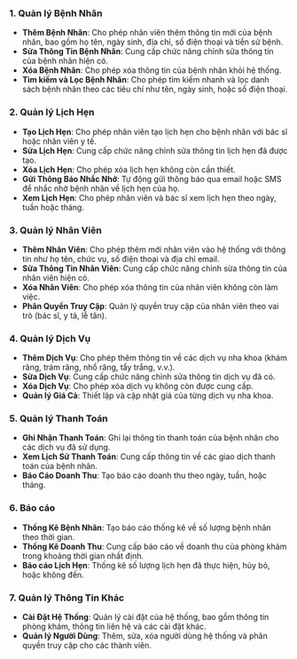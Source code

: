 
### 1. Quản lý Bệnh Nhân
- **Thêm Bệnh Nhân**: Cho phép nhân viên thêm thông tin mới của bệnh nhân, bao gồm họ tên, ngày sinh, địa chỉ, số điện thoại và tiền sử bệnh.
- **Sửa Thông Tin Bệnh Nhân**: Cung cấp chức năng chỉnh sửa thông tin của bệnh nhân hiện có.
- **Xóa Bệnh Nhân**: Cho phép xóa thông tin của bệnh nhân khỏi hệ thống.
- **Tìm kiếm và Lọc Bệnh Nhân**: Cho phép tìm kiếm nhanh và lọc danh sách bệnh nhân theo các tiêu chí như tên, ngày sinh, hoặc số điện thoại.

### 2. Quản lý Lịch Hẹn
- **Tạo Lịch Hẹn**: Cho phép nhân viên tạo lịch hẹn cho bệnh nhân với bác sĩ hoặc nhân viên y tế.
- **Sửa Lịch Hẹn**: Cung cấp chức năng chỉnh sửa thông tin lịch hẹn đã được tạo.
- **Xóa Lịch Hẹn**: Cho phép xóa lịch hẹn không còn cần thiết.
- **Gửi Thông Báo Nhắc Nhở**: Tự động gửi thông báo qua email hoặc SMS để nhắc nhở bệnh nhân về lịch hẹn của họ.
- **Xem Lịch Hẹn**: Cho phép nhân viên và bác sĩ xem lịch hẹn theo ngày, tuần hoặc tháng.

### 3. Quản lý Nhân Viên
- **Thêm Nhân Viên**: Cho phép thêm mới nhân viên vào hệ thống với thông tin như họ tên, chức vụ, số điện thoại và địa chỉ email.
- **Sửa Thông Tin Nhân Viên**: Cung cấp chức năng chỉnh sửa thông tin của nhân viên hiện có.
- **Xóa Nhân Viên**: Cho phép xóa thông tin của nhân viên không còn làm việc.
- **Phân Quyền Truy Cập**: Quản lý quyền truy cập của nhân viên theo vai trò (bác sĩ, y tá, lễ tân).

### 4. Quản lý Dịch Vụ
- **Thêm Dịch Vụ**: Cho phép thêm thông tin về các dịch vụ nha khoa (khám răng, trám răng, nhổ răng, tẩy trắng, v.v.).
- **Sửa Dịch Vụ**: Cung cấp chức năng chỉnh sửa thông tin dịch vụ đã có.
- **Xóa Dịch Vụ**: Cho phép xóa dịch vụ không còn được cung cấp.
- **Quản lý Giá Cả**: Thiết lập và cập nhật giá của từng dịch vụ nha khoa.

### 5. Quản lý Thanh Toán
- **Ghi Nhận Thanh Toán**: Ghi lại thông tin thanh toán của bệnh nhân cho các dịch vụ đã sử dụng.
- **Xem Lịch Sử Thanh Toán**: Cung cấp thông tin về các giao dịch thanh toán của bệnh nhân.
- **Báo Cáo Doanh Thu**: Tạo báo cáo doanh thu theo ngày, tuần, hoặc tháng.

### 6. Báo cáo
- **Thống Kê Bệnh Nhân**: Tạo báo cáo thống kê về số lượng bệnh nhân theo thời gian.
- **Thống Kê Doanh Thu**: Cung cấp báo cáo về doanh thu của phòng khám trong khoảng thời gian nhất định.
- **Báo cáo Lịch Hẹn**: Thống kê số lượng lịch hẹn đã thực hiện, hủy bỏ, hoặc không đến.

### 7. Quản lý Thông Tin Khác
- **Cài Đặt Hệ Thống**: Quản lý cài đặt của hệ thống, bao gồm thông tin phòng khám, thông tin liên hệ và các cài đặt khác.
- **Quản lý Người Dùng**: Thêm, sửa, xóa người dùng hệ thống và phân quyền truy cập cho các thành viên.

